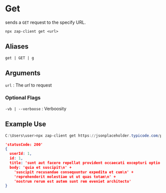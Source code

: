 # Get

sends a `GET` request to the specify URL.

`npx zap-client get <url>`

## Aliases
`get | GET | g`

## Arguments
`url` : The *url* to request

### Optional Flags
`-vb | --verboose` : Verboosity

## Example Use

```powershell
C:\Users\user>npx zap-client get https://jsonplaceholder.typicode.com/posts/1
```
```json
'statusCode: 200'
{
  userId: 1,
  id: 1,
  title: 'sunt aut facere repellat provident occaecati excepturi optio reprehenderit',
  body: 'quia et suscipit\n' +
    'suscipit recusandae consequuntur expedita et cum\n' +
    'reprehenderit molestiae ut ut quas totam\n' +
    'nostrum rerum est autem sunt rem eveniet architecto'
}
```